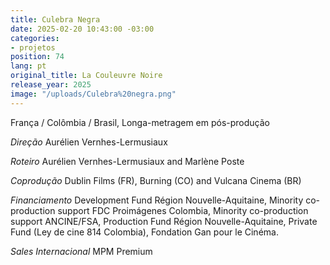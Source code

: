 ```yaml
---
title: Culebra Negra
date: 2025-02-20 10:43:00 -03:00
categories:
- projetos
position: 74
lang: pt
original_title: La Couleuvre Noire
release_year: 2025
image: "/uploads/Culebra%20negra.png"
---
```


França / Colômbia / Brasil, Longa-metragem em pós-produção

*Direção*
Aurélien Vernhes-Lermusiaux

*Roteiro*
Aurélien Vernhes-Lermusiaux and Marlène Poste

*Coprodução*
Dublin Films (FR), Burning (CO) and Vulcana Cinema (BR)

*Financiamento*
Development Fund Région Nouvelle-Aquitaine, Minority co-production support FDC Proimágenes Colombia, Minority co-production support ANCINE/FSA, Production Fund Région Nouvelle-Aquitaine, Private Fund (Ley de cine 814 Colombia), Fondation Gan pour le Cinéma.

*Sales Internacional*
MPM Premium